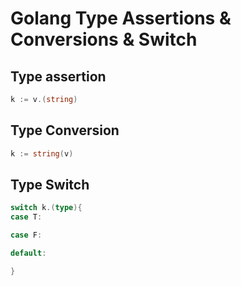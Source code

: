 # Golang Type Assertions & Conversions & Switch


## Type assertion


```go
k := v.(string)
```


## Type Conversion

```go
k := string(v)
```


## Type Switch 

```go
switch k.(type){
case T:

case F:

default:

}

```
